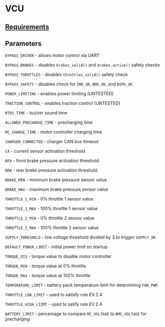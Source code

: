 # VCU

## [Requirements](https://github.com/CalPolyFSAE/MKELibrary/wiki/Requirements---VCU-(Vehicle-Control-Unit))

## Parameters
`BYPASS_DRIVER` - allows motor control via UART

`BYPASS_BRAKES` - disables `brakes_valid()` and `brakes_active()` safety checks

`BYPASS_THROTTLES` - disables `throttles_valid()` safety check

`BYPASS_SAFETY` - disables check for `IMD_OK`, `BMS_OK`, and `BSPD_OK`

`POWER_LIMITING` - enables power limiting (UNTESTED)

`TRACTION_CONTROL` - enables traction control (UNTESTED)

`RTDS_TIME` - buzzer sound time

`ALLOWED_PRECHARGE_TIME` - precharging time

`MC_CHARGE_TIME` - motor controller charging time

`CHARGER_CONNECTED` - charger CAN bus timeout

`CA` - current sensor activation threshold

`BFA` - front brake pressure activation threshold

`BRA` - rear brake pressure activation threshold

`BRAKE_MIN` - minimum brake pressure sensor value

`BRAKE_MAX` - maximum brake pressure sensor value

`THROTTLE_1_MIN` - 0% throttle 1 sensor value

`THROTTLE_1_MAX` - 100% throttle 1 sensor value

`THROTTLE_2_MIN` - 0% throttle 2 sensor value

`THROTTLE_2_MAX` - 100% throttle 2 sensor value

`SUPPLY_THRESHOLD` - low voltage threshold divided by 3 to trigger `SUPPLY_OK`

`DEFAULT_POWER_LIMIT` - initial power limit on startup

`TORQUE_DIS` - torque value to disable motor controller

`TORQUE_MIN` - torque value at 0% throttle

`TORQUE_MAX` - torque value at 100% throttle

`TEMPERATURE_LIMIT` - battery pack temperature limit for determining `FAN_PWM`

`THROTTLE_LOW_LIMIT` - used to satisfy rule EV.2.4

`THROTTLE_HIGH_LIIMT` - used to satify rule EV.2.4

`BATTERY_LIMIT` - percentage to compare `MC_VOLTAGE` to `BMS_VOLTAGE` for precharging
